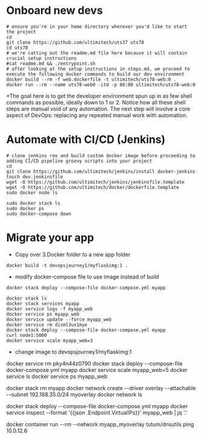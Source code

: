 # Onboard new devs
```
# ensure you're in your home directory wherever you'd like to start the project
cd
git clone https://github.com/ultimitech/uts37 uts78
cd uts78
# we're catting out the readme.md file here because it will contain crucial setup instructions
#cat readme.md && ./entrypoint.sh
# after looking at the setup instructions in steps.md, we proceed to execute the following docker commands to build our dev environment
docker build --rm -f web.dockerfile -t ultimitech/uts78-web:0 .
docker run --rm --name uts78-web0 -itd -p 80:80 ultimitech/uts78-web:0
```
*The goal here is to get the developer environment spun up in as few shell commands as possible, ideally down to 1 or 2. Notice how all these shell steps are manual void of any automation. The next step will involve a core aspect of DevOps: replacing any repeated manual work with automation.


# Automate with CI/CD (Jenkins)
```
# clone jenkins reo and build custom docker image before proceeding to adding CI/CD pipeline groovy scripts into your project
cd
git clone https://github.com/ultimitech/jenkins/install docker-jenkins
touch dev.jenkinsfile
wget -O https://github.com/ultimitech/jenkins/jenkinsfile.template
wget -O https://github.com/ultimitech/docker/dockerfile.template
sudo docker node ls
```

```
sudo docker stack ls
sudo docker ps
sudo docker-compose down
```
# Migrate your app
* Copy over 3.Docker folder to a new app folder

```
docker build -t devopsjourney1/myflaskimg:1 .
```
* modify docker-compose file to use image instead of build
```
docker stack deploy --compose-file docker-compose.yml myapp
```

```
docker stack ls
docker stack services myapp
docker service logs -f myapp_web
docker service ps myapp_web
docker service update --force myapp_web
docker service rm disml3ux1mye
docker stack deploy --compose-file docker-compose.yml myapp
curl node1:5000
docker service scale myapp_web=3
```

* change image to devopsjourney1/myflaskimg:1


docker service rm pky4n44z0790
docker stack deploy --compose-file docker-compose.yml myapp
docker service scale myapp_web=5
docker service ls
docker service ps myapp_web


docker stack rm myapp
docker network create --driver overlay --attachable --subnet 192.168.35.0/24 myoverlay
docker network ls

docker stack deploy --compose-file docker-compose.yml myapp
docker service inspect --format '{{json .Endpoint.VirtualIPs}}' myapp_web | jq '.'

docker container run --rm --network myapp_myoverlay tutum/dnsutils ping 10.0.12.6
